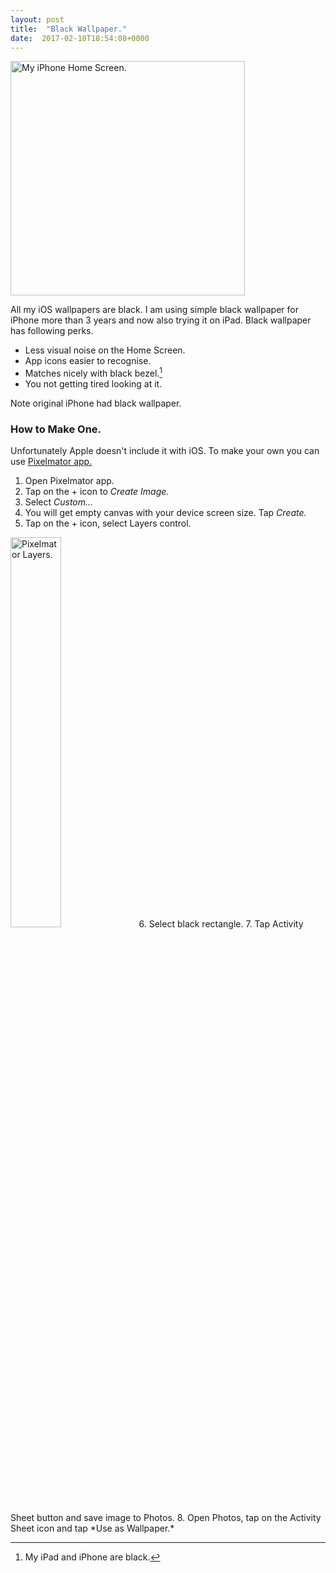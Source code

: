 ```yaml
---
layout: post
title:  "Black Wallpaper."
date:  2017-02-10T18:54:08+0000
---
```


<img src="{{site.url}}/images/iPhone-Home-Feb-17.jpg" alt="My iPhone Home Screen." width="375px"/>

All my iOS wallpapers are black. I am using simple black wallpaper for iPhone more than 3 years and now also trying it on iPad. Black wallpaper has following perks.

* Less visual noise on the Home Screen. 
* App icons easier to recognise.
* Matches nicely with black bezel.[^1]
* You not getting tired looking at it.

Note original iPhone had black wallpaper.

### How to Make One.

Unfortunately Apple doesn't include it with iOS. To make your own you can use [Pixelmator app.](https://itunes.apple.com/gb/app/pixelmator/id924695435?mt=8&uo=4&at=1010l4GJ)

1. Open Pixelmator app.
2. Tap on the + icon to *Create Image.*
3. Select *Custom...*
4. You will get empty canvas with your device screen size. Tap *Create.*
5. Tap on the + icon, select Layers control.
<img src="{{site.url}}/images/Pixelmator-layers.jpg" alt="Pixelmator Layers." width="40%"/>
6. Select black rectangle.
7. Tap Activity Sheet button and save image to Photos.
8. Open Photos, tap on the Activity Sheet icon and tap *Use as Wallpaper.*

[^1]: My iPad and iPhone are black.